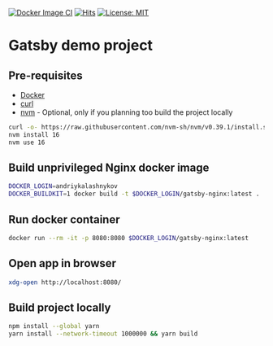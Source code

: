[![Docker Image CI](https://github.com/AndriyKalashnykov/gatsby-demo/actions/workflows/docker-image.yml/badge.svg?branch=main)](https://github.com/AndriyKalashnykov/gatsby-demo/actions/workflows/docker-image.yml)
[![Hits](https://hits.seeyoufarm.com/api/count/incr/badge.svg?url=https%3A%2F%2Fgithub.com%2FAndriyKalashnykov%2Fgatsby-demo&count_bg=%2379C83D&title_bg=%23555555&icon=&icon_color=%23E7E7E7&title=hits&edge_flat=false)](https://hits.seeyoufarm.com)
[![License: MIT](https://img.shields.io/badge/License-MIT-yellow.svg)](https://opensource.org/licenses/MIT)
# Gatsby demo project

## Pre-requisites

* [Docker](https://docs.docker.com/engine/install/)
* [curl](https://help.ubidots.com/en/articles/2165289-learn-how-to-install-run-curl-on-windows-macosx-linux)
* [nvm](https://github.com/nvm-sh/nvm) - Optional, only if you planning too build the project locally

```bash
curl -o- https://raw.githubusercontent.com/nvm-sh/nvm/v0.39.1/install.sh | bash
nvm install 16
nvm use 16
```

## Build unprivileged Nginx docker image

```bash
DOCKER_LOGIN=andriykalashnykov
DOCKER_BUILDKIT=1 docker build -t $DOCKER_LOGIN/gatsby-nginx:latest .
```

## Run docker container

```bash
docker run --rm -it -p 8080:8080 $DOCKER_LOGIN/gatsby-nginx:latest

```
## Open app in browser

```bash
xdg-open http://localhost:8080/
```

## Build project locally

```bash
npm install --global yarn
yarn install --network-timeout 1000000 && yarn build
```
